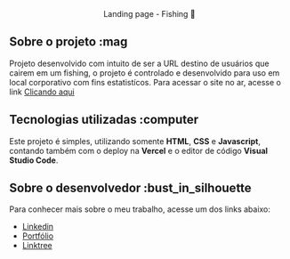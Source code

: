 <div align="center"
  
# Landing page - Fishing 🎣

</div>

## Sobre o projeto :mag
Projeto desenvolvido com intuito de ser a URL destino de usuários que cairem em um fishing, o projeto é controlado e desenvolvido para uso em local corporativo com fins estatistícos. Para acessar o site no ar, acesse o link [Clicando aqui](https://login-laqus.vercel.app)

## Tecnologias utilizadas :computer

Este projeto é simples, utilizando somente **HTML**, **CSS** e **Javascript**, contando também com o deploy na **Vercel** e o editor de código **Visual Studio Code**.

## Sobre o desenvolvedor :bust_in_silhouette

Para conhecer mais sobre o meu trabalho, acesse um dos links abaixo:

- [Linkedin](https://linkedin.com/in/derick-campos-santos)
- [Portfólio](https://derickcs.vercel.app)
- [Linktree](https://derickcs-linktree.vercel.app)
